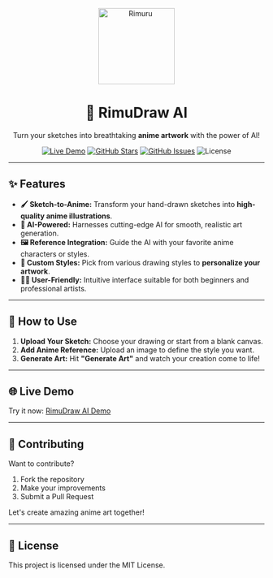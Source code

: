 <p align="center">
  <img src="https://files.catbox.moe/f8tj1b.png" alt="Rimuru" width="150"/>
</p>

<h1 align="center">🎨 RimuDraw AI</h1>
<p align="center">Turn your sketches into breathtaking <strong>anime artwork</strong> with the power of AI!</p>

<p align="center">
  <a href="https://rimudraw.vercel.app/"><img src="https://img.shields.io/badge/Live-Demo-blue?style=flat-square&logo=vercel" alt="Live Demo"/></a>
  <a href="https://github.com/username/RimuDraw-AI/stargazers"><img src="https://img.shields.io/github/stars/username/RimuDraw-AI?style=flat-square&logo=github" alt="GitHub Stars"/></a>
  <a href="https://github.com/username/RimuDraw-AI/issues"><img src="https://img.shields.io/github/issues/username/RimuDraw-AI?style=flat-square&logo=github" alt="GitHub Issues"/></a>
  <img src="https://img.shields.io/badge/License-MIT-green?style=flat-square" alt="License"/>
</p>

---

## ✨ Features

- **🖌️ Sketch-to-Anime:** Transform your hand-drawn sketches into **high-quality anime illustrations**.  
- **🤖 AI-Powered:** Harnesses cutting-edge AI for smooth, realistic art generation.  
- **🖼️ Reference Integration:** Guide the AI with your favorite anime characters or styles.  
- **🎨 Custom Styles:** Pick from various drawing styles to **personalize your artwork**.  
- **🧑‍🎨 User-Friendly:** Intuitive interface suitable for both beginners and professional artists.

---

## 🚀 How to Use

1. **Upload Your Sketch:** Choose your drawing or start from a blank canvas.  
2. **Add Anime Reference:** Upload an image to define the style you want.  
3. **Generate Art:** Hit **"Generate Art"** and watch your creation come to life!

---

## 🌐 Live Demo

Try it now: [RimuDraw AI Demo](https://rimudraw.vercel.app/)

---

## 🤝 Contributing

Want to contribute?  

1. Fork the repository  
2. Make your improvements  
3. Submit a Pull Request  

Let's create amazing anime art together!  

---

## 📄 License

This project is licensed under the MIT License.
